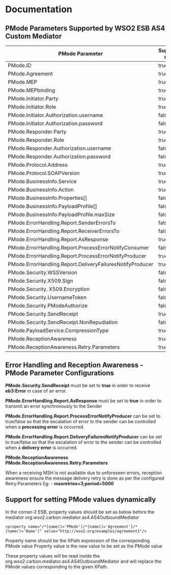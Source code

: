 # Documentation

## PMode Parameters Supported by WSO2 ESB AS4 Custom Mediator

|PMode Parameter                                             |     Supported or not     |
|------------------------------------------------------------|--------------------------|
|PMode.ID                                                    |       true               |
|PMode.Agreement                                             |       true               |
|PMode.MEP                                                   |       true               |
|PMode.MEPbinding                                            |       true               |
|PMode.Initiator.Party                                       |       true               |
|PMode.Initiator.Role                                        |       true               |
|PMode.Initiator.Authorization.username                      |       false              |
|PMode.Initiator.Authorization.password                      |       false              |
|PMode.Responder.Party                                       |       true               |
|PMode.Responder.Role                                        |       true               |
|PMode.Responder.Authorization.username                      |       false              |
|PMode.Responder.Authorization.password                      |       false              |
|PMode.Protocol.Address                                      |       true               |
|PMode.Protocol.SOAPVersion                                  |       true               |
|PMode.BusinessInfo.Service                                  |       true               |
|PMode.BusinessInfo.Action                                   |       true               |
|PMode.BusinessInfo.Properties[]                             |       false              |
|PMode.BusinessInfo.PayloadProfile[]                         |       false              |
|PMode.BusinessInfo.PayloadProfile.maxSize                   |       false              |
|PMode.ErrorHandling.Report.SenderErrorsTo                   |       false              |
|PMode.ErrorHandling.Report.ReceiverErrorsTo                 |       false              |
|PMode.ErrorHandling.Report.AsResponse                       |       true               |
|PMode.ErrorHandling.Report.ProcessErrorNotifyConsumer       |       false              |
|PMode.ErrorHandling.Report.ProcessErrorNotifyProducer       |       true               |
|PMode.ErrorHandling.Report.DeliveryFailuresNotifyProducer   |       true               |
|PMode.Security.WSSVersion                                   |       false              |
|PMode.Security.X509.Sign                                    |       false              |
|PMode.Security. X509.Encryption                             |       false              |
|PMode.Security.UsernameToken                                |       false              |
|PMode.Security.PModeAuthorize                               |       false              |
|PMode.Security.SendReceipt                                  |       true               |
|PMode.Security.SendReceipt.NonRepudiation                   |       false              |
|PMode.PayloadService.CompressionType                        |       true               |
|PMode.ReceptionAwareness                                    |       true               |
|PMode.ReceptionAwareness.Retry.Parameters                   |       true               |


## Error Handling and Reception Awareness - PMode Parameter Configurations

**PMode.Security.SendReceipt** must be set to **true** in order to receive **eb3:Error** in case of an error.

**PMode.ErrorHandling.Report.AsResponse** must be set to **true** in order to transmit an error synchronously to the Sender

**PMode.ErrorHandling.Report.ProcessErrorNotifyProducer** can be set to true/false so that the escalation of error to the sender can be controlled when a **processing error** is occurred.

**PMode.ErrorHandling.Report.DeliveryFailuresNotifyProducer** can be set to true/false so that the escalation of error to the sender can be controlled when a **delivery error** is occurred.

**PMode.ReceptionAwareness**
**PMode.ReceptionAwareness.Retry.Parameters**

When a receiving MSH is not available due to unforeseen errors, reception awareness
ensure the message delivery retry is done as per the configured Retry.Parameters
Eg: - **maxretries=3;period=5000**


## Support for setting PMode values dynamically
   In the corner-2 ESB, property values should be set as below before the mediator org.wso2.carbon.mediator.as4.AS4OutboundMediator

``
   <property name="/*[name()='PMode']/*[name()='Agreement']/*[name()='Name']"
                      value="http://wso2.org/examples/agreement1"/>
 ``                     

   Property name should be the XPath expression of the corresponding PMode value
   Property value is the new value to be set as the PMode value

   These property values will be read inside the org.wso2.carbon.mediator.as4.AS4OutboundMediator and will replace the
   PMode values corresponding to the given XPath.

